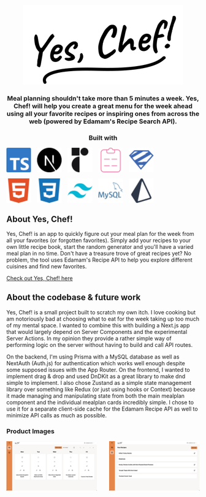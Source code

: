 <p align="center">
  <a href="https://yeschef.recipes">
  <img src="/public/YesChef_Logo.svg" alt="Yes, Chef! logo" />
  </a>
  <h3 align="center">Meal planning shouldn't take more than 5 minutes a week. Yes, Chef! will help you create a great menu for the week ahead using all your favorite recipes or inspiring ones from across the web (powered by Edamam's Recipe Search API).</h3>
  <div align="center">
    <h3>Built with</h3>
    <div style="display: grid; grid-template-columns: repeat(5, minmax(0, 64px)); gap: 1rem;">
      <img width="64px" height="64px" src="/public/company-logos/typescript-color.svg" alt="Typescript" />
      <img width="64px" height="64px" src="/public/company-logos/nextdotjs-color.svg" alt="Next.js" />
      <img width="64px" height="64px" src="/public/company-logos/radixui-color.svg" alt="Radix UI" />
      <img width="64px" height="64px" src="/public/company-logos/reacthookform-color.svg" alt="React Hook Form" />
      <img width="64px" height="64px" src="/public/company-logos/zod-color.svg" alt="Zod" />
      <!-- <img width="64px" height="64px" src="/public/company-logos/jest-color.svg" alt="Jest" /> -->
      <!-- <img width="64px" height="64px" src="/public/company-logos/testinglibrary-color.svg" alt="React Testing Library" /> -->
      <img width="64px" height="64px" src="/public/company-logos/html5-color.svg" alt="HTML5" />
      <img width="64px" height="64px" src="/public/company-logos/css3-color.svg" alt="CSS3" />
      <img width="64px" height="64px" src="/public/company-logos/tailwindcss-color.svg" alt="Tailwind" />
      <img width="64px" height="64px" src="/public/company-logos/mysql-color.svg" alt="MySQL" />
      <img width="64px" height="64px" src="/public/company-logos/prisma-color.svg" alt="Prisma" />
    </div>

  </div>
</p>

## About Yes, Chef!

Yes, Chef! is an app to quickly figure out your meal plan for the week from all your favorites (or forgotten favorites). Simply add your recipes to your own little recipe book, start the random generator and you'll have a varied meal plan in no time. Don't have a treasure trove of great recipes yet? No problem, the tool uses Edamam's Recipe API to help you explore different cuisines and find new favorites.

<a href='https://yeschef.recipes'>Check out Yes, Chef! here</a>

## About the codebase & future work

Yes, Chef! is a small project built to scratch my own itch. I love cooking but am notoriously bad at choosing what to eat for the week taking up too much of my mental space. I wanted to combine this with building a Next.js app that would largely depend on Server Components and the experimental Server Actions. In my opinion they provide a rather simple way of performing logic on the server without having to build and call API routes.

On the backend, I'm using Prisma with a MySQL database as well as NextAuth (Auth.js) for authentication which works well enough despite some supposed issues with the App Router. On the frontend, I wanted to implement drag & drop and used DnDKit as a great library to make dnd simple to implement. I also chose Zustand as a simple state management library over something like Redux (or just using hooks or Context) because it made managing and manipulating state from both the main mealplan component and the individual mealplan cards incredibly simple. I chose to use it for a separate client-side cache for the Edamam Recipe API as well to minimize API calls as much as possible.

### Product Images

<div style="display: grid; grid-template-columns: repeat(2, 1fr); gap: 2rem;">
  <img src="/public/01_YesChef_MealplanPage.png" alt="Mealplan page" />
  <img src="/public/02_YesChef_RecipePage.png" alt="Recipe page" />
</div>
